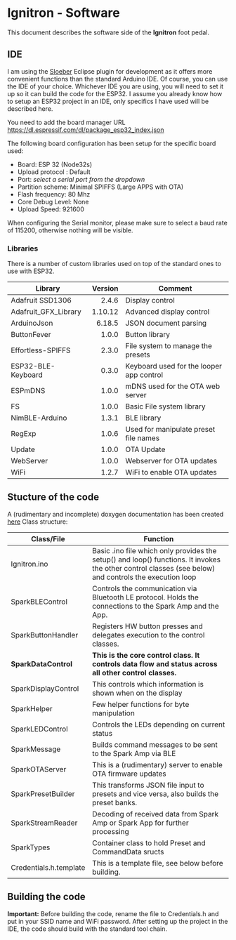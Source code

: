 # Ignitron - Software
This document describes the software side of the **Ignitron** foot pedal.

## IDE
I am using the [Sloeber](https://eclipse.baeyens.it) Eclipse plugin for development as it offers more convenient functions than the standard Arduino IDE. Of course, you can use the IDE of your choice.
Whichever IDE you are using, you will need to set it up so it can build the code for the ESP32.
I assume you already know how to setup an ESP32 project in an IDE, only specifics I have used will be described here.

You need to add the board manager URL https://dl.espressif.com/dl/package_esp32_index.json

The following board configuration has been setup for the specific board used:
- Board: ESP 32 (Node32s)
- Upload protocol : Default
- Port: *select a serial port from the dropdown*
- Partition scheme: Minimal SPIFFS (Large APPS with OTA)
- Flash frequency: 80 Mhz
- Core Debug Level: None
- Upload Speed: 921600

When configuring the Serial monitor, please make sure to select a baud rate of 115200, otherwise nothing will be visible.

### Libraries
There is a number of custom libraries used on top of the standard ones to use with ESP32. 

|Library|Version|Comment|
|---|---:|---|
| Adafruit SSD1306 | 2.4.6 | Display control|
| Adafruit_GFX_Library | 1.10.12 | Advanced display control |
| ArduinoJson | 6.18.5 | JSON document parsing |
| ButtonFever | 1.0.0 | Button library |
| Effortless-SPIFFS | 2.3.0 | File system to manage the presets |
| ESP32-BLE-Keyboard | 0.3.0 | Keyboard used for the looper app control |
| ESPmDNS | 1.0.0| mDNS used for the OTA web server |
| FS | 1.0.0 | Basic File system library|
| NimBLE-Arduino  | 1.3.1 | BLE library |
| RegExp  | 1.0.6 | Used for manipulate preset file names |
| Update | 1.0.0 | OTA Update |
| WebServer | 1.0.0 | Webserver for OTA updates |
| WiFi | 1.2.7 | WiFi to enable OTA updates |

## Stucture of the code
A (rudimentary and incomplete) doxygen documentation has been created [here](https://github.com/stangreg/Ignitron/blob/main/doxygen/html/index.html)
Class structure:

| Class/File | Function |
|---|---|
| Ignitron.ino | Basic .ino file which only provides the setup() and loop() functions. It invokes the other control classes (see below) and controls the execution loop |
| SparkBLEControl | Controls the communication via Bluetooth LE protocol. Holds the connections to the Spark Amp and the App. |
| SparkButtonHandler | Registers HW button presses and delegates execution to the control classes. |
| **SparkDataControl** | **This is the core control class. It controls data flow and status across all other control classes.** |
| SparkDisplayControl | This controls which information is shown when on the display |
| SparkHelper | Few helper functions for byte manipulation |
| SparkLEDControl | Controls the LEDs depending on current status |
| SparkMessage | Builds command messages to be sent to the Spark Amp via BLE |
| SparkOTAServer | This is a (rudimentary) server to enable OTA firmware updates |
| SparkPresetBuilder | This transforms JSON file input to presets and vice versa, also builds the preset banks. | 
| SparkStreamReader | Decoding of received data from Spark Amp or Spark App for further processing |
| SparkTypes | Container class to hold Preset and CommandData sructs |
| Credentials.h.template | This is a template file, see below before building. |

## Building the code
**Important:** Before building the code, rename the file to Credentials.h and put in your SSID name and WiFi password.
After setting up the project in the IDE, the code should build with the standard tool chain.
